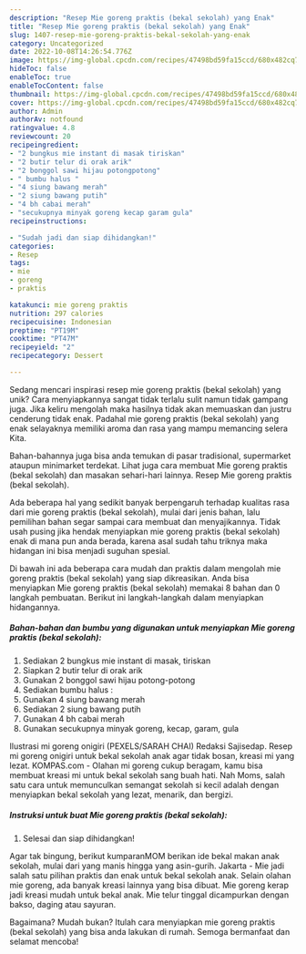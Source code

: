 ```yaml
---
description: "Resep Mie goreng praktis (bekal sekolah) yang Enak"
title: "Resep Mie goreng praktis (bekal sekolah) yang Enak"
slug: 1407-resep-mie-goreng-praktis-bekal-sekolah-yang-enak
category: Uncategorized
date: 2022-10-08T14:26:54.776Z
image: https://img-global.cpcdn.com/recipes/47498bd59fa15ccd/680x482cq70/mie-goreng-praktis-bekal-sekolah-foto-resep-utama.jpg
hideToc: false
enableToc: true
enableTocContent: false
thumbnail: https://img-global.cpcdn.com/recipes/47498bd59fa15ccd/680x482cq70/mie-goreng-praktis-bekal-sekolah-foto-resep-utama.jpg
cover: https://img-global.cpcdn.com/recipes/47498bd59fa15ccd/680x482cq70/mie-goreng-praktis-bekal-sekolah-foto-resep-utama.jpg
author: Admin
authorAv: notfound
ratingvalue: 4.8
reviewcount: 20
recipeingredient:
- "2 bungkus mie instant di masak tiriskan"
- "2 butir telur di orak arik"
- "2 bonggol sawi hijau potongpotong"
- " bumbu halus "
- "4 siung bawang merah"
- "2 siung bawang putih"
- "4 bh cabai merah"
- "secukupnya minyak goreng kecap garam gula"
recipeinstructions:

- "Sudah jadi dan siap dihidangkan!"
categories:
- Resep
tags:
- mie
- goreng
- praktis

katakunci: mie goreng praktis 
nutrition: 297 calories
recipecuisine: Indonesian
preptime: "PT19M"
cooktime: "PT47M"
recipeyield: "2"
recipecategory: Dessert

---
```





Sedang mencari inspirasi resep mie goreng praktis (bekal sekolah) yang unik? Cara menyiapkannya sangat tidak terlalu sulit namun tidak gampang juga. Jika keliru mengolah maka hasilnya tidak akan memuaskan dan justru cenderung tidak enak. Padahal mie goreng praktis (bekal sekolah) yang enak selayaknya memiliki aroma dan rasa yang mampu memancing selera Kita.





Bahan-bahannya juga bisa anda temukan di pasar tradisional, supermarket ataupun minimarket terdekat. Lihat juga cara membuat Mie goreng praktis (bekal sekolah) dan masakan sehari-hari lainnya. Resep Mie goreng praktis (bekal sekolah).

Ada beberapa hal yang sedikit banyak berpengaruh terhadap kualitas rasa dari mie goreng praktis (bekal sekolah), mulai dari jenis bahan, lalu pemilihan bahan segar sampai cara membuat dan menyajikannya. Tidak usah pusing jika hendak menyiapkan mie goreng praktis (bekal sekolah) enak di mana pun anda berada, karena asal sudah tahu triknya maka hidangan ini bisa menjadi suguhan spesial.






Di bawah ini ada beberapa cara mudah dan praktis dalam mengolah mie goreng praktis (bekal sekolah) yang siap dikreasikan. Anda bisa menyiapkan Mie goreng praktis (bekal sekolah) memakai 8 bahan dan 0 langkah pembuatan. Berikut ini langkah-langkah dalam menyiapkan hidangannya.

<!--inarticleads1-->

##### Bahan-bahan dan bumbu yang digunakan untuk menyiapkan Mie goreng praktis (bekal sekolah):

1. Sediakan 2 bungkus mie instant di masak, tiriskan
1. Siapkan 2 butir telur di orak arik
1. Gunakan 2 bonggol sawi hijau potong-potong
1. Sediakan  bumbu halus :
1. Gunakan 4 siung bawang merah
1. Sediakan 2 siung bawang putih
1. Gunakan 4 bh cabai merah
1. Gunakan secukupnya minyak goreng, kecap, garam, gula


Ilustrasi mi goreng onigiri (PEXELS/SARAH CHAI) Redaksi Sajisedap. Resep mi goreng onigiri untuk bekal sekolah anak agar tidak bosan, kreasi mi yang lezat. KOMPAS.com - Olahan mi goreng cukup beragam, kamu bisa membuat kreasi mi untuk bekal sekolah sang buah hati. Nah Moms, salah satu cara untuk memunculkan semangat sekolah si kecil adalah dengan menyiapkan bekal sekolah yang lezat, menarik, dan bergizi. 

<!--inarticleads2-->

##### Instruksi untuk buat Mie goreng praktis (bekal sekolah):


1. Selesai dan siap dihidangkan!

Agar tak bingung, berikut kumparanMOM berikan ide bekal makan anak sekolah, mulai dari yang manis hingga yang asin-gurih. Jakarta - Mie jadi salah satu pilihan praktis dan enak untuk bekal sekolah anak. Selain olahan mie goreng, ada banyak kreasi lainnya yang bisa dibuat. Mie goreng kerap jadi kreasi mudah untuk bekal anak. Mie telur tinggal dicampurkan dengan bakso, daging atau sayuran. 

Bagaimana? Mudah bukan? Itulah cara menyiapkan mie goreng praktis (bekal sekolah) yang bisa anda lakukan di rumah. Semoga bermanfaat dan selamat mencoba!
